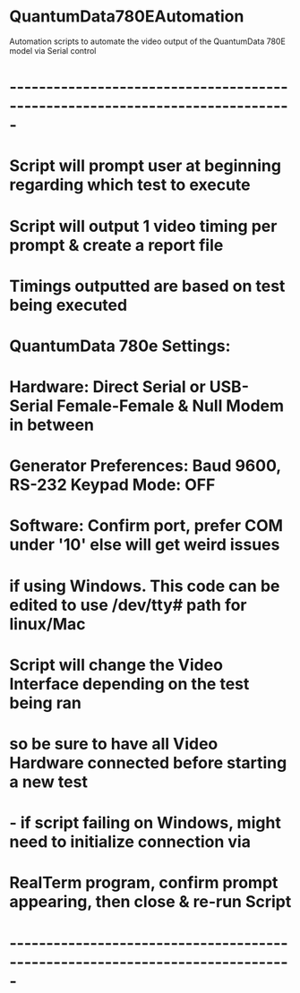 # QuantumData780EAutomation
Automation scripts to automate the video output of the QuantumData 780E model via Serial control

# ----------------------------------------------------------------------------- #
# 																																							#
# Script will prompt user at beginning regarding which test to execute					#
# Script will output 1 video timing per prompt & create a report file						#
# Timings outputted are based on test being executed														#
#																																							  #
# QuantumData 780e Settings:																									  #
# Hardware: Direct Serial or USB-Serial Female-Female & Null Modem in between	  #
# Generator Preferences: Baud 9600, RS-232 Keypad Mode: OFF											#
# Software: Confirm port, prefer COM under '10' else will get weird issues			#
# if using Windows. This code can be edited to use /dev/tty# path for linux/Mac #
# Script will change the Video Interface depending on the test being ran 				#
# so be sure to have all Video Hardware connected before starting a new test 		#
# 																																							#
# - if script failing on Windows, might need to initialize connection via 			#
# RealTerm program, confirm prompt appearing, then close & re-run Script				#
# ----------------------------------------------------------------------------- #
